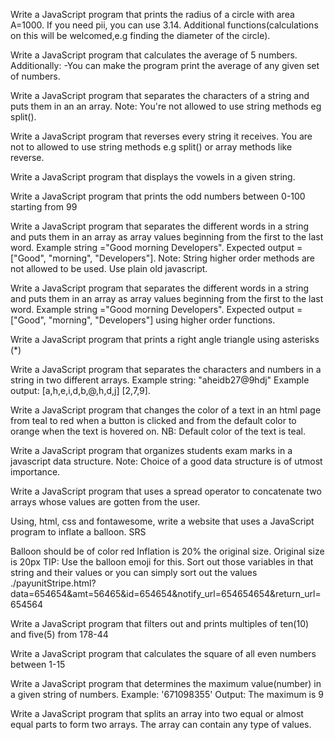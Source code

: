 Write a JavaScript program that prints the radius of a circle with area A=1000. If you need pii, you can use 3.14. Additional functions(calculations on this will be welcomed,e.g finding the diameter of the circle).

Write a JavaScript program that calculates the average of 5 numbers. Additionally: -You can make the program print the average of any given set of numbers.

Write a JavaScript program that separates the characters of a string and puts them in an an array. Note: You're not allowed to use string methods eg split().

Write a JavaScript program that reverses every string it receives. You are not to allowed to use string methods e.g split() or array methods like reverse.

Write a JavaScript program that displays the vowels in a given string.

Write a JavaScript program that prints the odd numbers between 0-100 starting from 99

Write a JavaScript program that separates the different words in a string and puts them in an array as array values beginning from the first to the last word. Example string ="Good morning Developers". Expected output = ["Good", "morning", "Developers"]. Note: String higher order methods are not allowed to be used. Use plain old javascript.

Write a JavaScript program that separates the different words in a string and puts them in an array as array values beginning from the first to the last word. Example string ="Good morning Developers". Expected output = ["Good", "morning", "Developers"] using higher order functions.

Write a JavaScript program that prints a right angle triangle using asterisks (*)

Write a JavaScript program that separates the characters and numbers in a string in two different arrays. Example string: "aheidb27@9hdj" Example output: [a,h,e,i,d,b,@,h,d,j] [2,7,9].

Write a JavaScript program that changes the color of a text in an html page from teal to red when a button is clicked and from the default color to orange when the text is hovered on. NB: Default color of the text is teal.

Write a JavaScript program that organizes students exam marks in a javascript data structure. Note: Choice of a good data structure is of utmost importance.

Write a JavaScript program that uses a spread operator to concatenate two arrays whose values are gotten from the user.

Using, html, css and fontawesome, write a website that uses a JavaScript program to inflate a balloon. SRS

Balloon should be of color red
Inflation is 20% the original size. Original size is 20px TIP: Use the balloon emoji for this.
Sort out those variables in that string and their values or you can simply sort out the values ./payunitStripe.html?data=654654&amt=56465&id=654654&notify_url=654654654&return_url=654564

Write a JavaScript program that filters out and prints multiples of ten(10) and five(5) from 178-44

Write a JavaScript program that calculates the square of all even numbers between 1-15

Write a JavaScript program that determines the maximum value(number) in a given string of numbers. Example: '671098355' Output: The maximum is 9

Write a JavaScript program that splits an array into two equal or almost equal parts to form two arrays. The array can contain any type of values.
